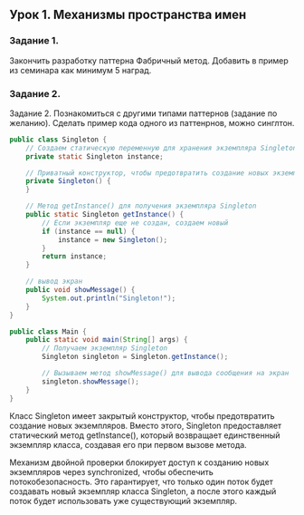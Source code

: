 ## Урок 1. Механизмы пространства имен

### **Задание 1.**

Закончить разработку паттерна Фабричный метод. Добавить в пример из семинара как минимум 5 наград.
### **Задание 2.**
Задание 2. Познакомиться с другими типами паттернов (задание по желанию).
Сделать пример кода одного из паттенрнов, можно синглтон.

```java
public class Singleton {
    // Создаем статическую переменную для хранения экземпляра Singleton
    private static Singleton instance;

    // Приватный конструктор, чтобы предотвратить создание новых экземпляров
    private Singleton() {
    }

    // Метод getInstance() для получения экземпляра Singleton
    public static Singleton getInstance() {
        // Если экземпляр еще не создан, создаем новый
        if (instance == null) {
            instance = new Singleton();
        }
        return instance;
    }

    // вывод экран
    public void showMessage() {
        System.out.println("Singleton!");
    }
}

public class Main {
    public static void main(String[] args) {
        // Получаем экземпляр Singleton
        Singleton singleton = Singleton.getInstance();

        // Вызываем метод showMessage() для вывода сообщения на экран
        singleton.showMessage();
    }
}
```

Класс Singleton имеет закрытый конструктор, чтобы предотвратить создание новых экземпляров.
Вместо этого, Singleton предоставляет статический метод getInstance(), который возвращает единственный экземпляр класса, создавая его при первом вызове метода.

Механизм двойной проверки блокирует доступ к созданию новых экземпляров через synchronized, чтобы обеспечить потокобезопасность. Это гарантирует, что только один поток будет создавать новый экземпляр класса Singleton, а после этого каждый поток будет использовать уже существующий экземпляр.